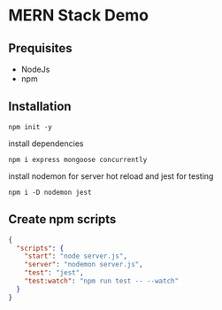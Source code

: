 # MERN Stack Demo

## Prequisites

- NodeJs
- npm

## Installation

```
npm init -y
```

install dependencies

```
npm i express mongoose concurrently
```

install nodemon for server hot reload and jest for testing

```
npm i -D nodemon jest
```

## Create npm scripts

```json
{
  "scripts": {
    "start": "node server.js",
    "server": "nodemon server.js",
    "test": "jest",
    "test:watch": "npm run test -- --watch"
  }
}
```

